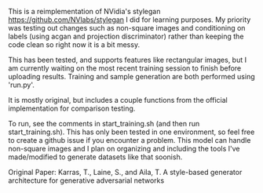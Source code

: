 This is a reimplementation of NVidia's stylegan https://github.com/NVlabs/stylegan I did for learning purposes.  My priority was testing out changes such as non-square images and conditioning on labels (using acgan and projection discriminator) rather than keeping the code clean so right now it is a bit messy.

This has been tested, and supports features like rectangular images, but I am currently waiting on the most recent training session to finish before uploading results. Training and sample generation are both performed using 'run.py'.  

It is mostly original, but includes a couple functions from the official implementation for comparison testing.

To run, see the comments in start_training.sh (and then run start_training.sh).  This has only been tested in one environment, so feel free to create a github issue if you encounter a problem.  This model can handle non-square images and I plan on organizing and including the tools I've made/modified to generate datasets like that soonish.

Original Paper: 
Karras, T., Laine, S., and Aila, T.
A style-based generator architecture for generative adversarial networks
